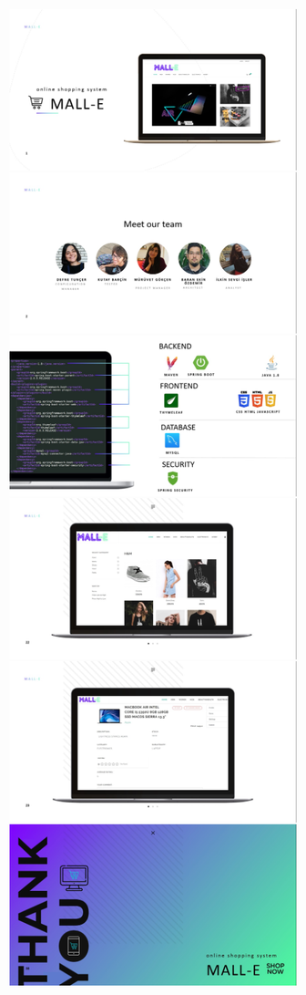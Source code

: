 ![](/presentation1.jpg)
![](/presentation2.jpg)
![](/presentation3.jpg)
![](/presentation4.jpg)
![](/presentation5.jpg)
![](/presentation6.jpg)
